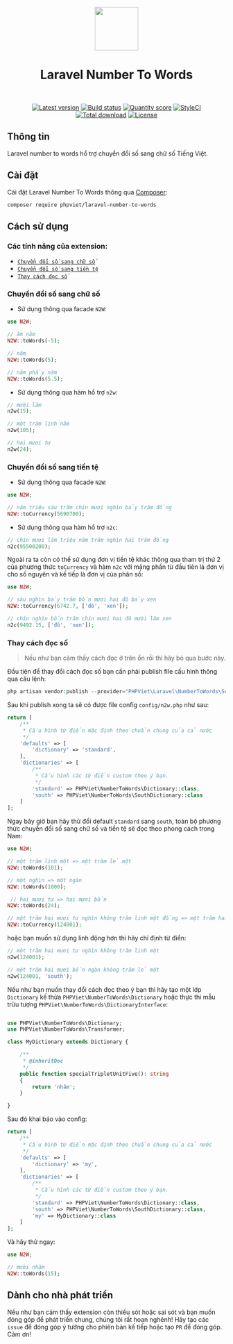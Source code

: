 <p align="center">
    <a href="https://github.com/laravel" target="_blank">
        <img src="https://avatars0.githubusercontent.com/u/958072" height="100px">
    </a>
    <h1 align="center">Laravel Number To Words</h1>
    <br>
    <p align="center">
    <a href="https://packagist.org/packages/phpviet/laravel-number-to-words"><img src="https://img.shields.io/packagist/v/phpviet/laravel-number-to-words.svg?style=flat-square" alt="Latest version"></a>
    <a href="https://travis-ci.org/phpviet/laravel-number-to-words"><img src="https://img.shields.io/travis/phpviet/laravel-number-to-words/master.svg?style=flat-square" alt="Build status"></a>
    <a href="https://scrutinizer-ci.com/g/phpviet/laravel-number-to-words"><img src="https://img.shields.io/scrutinizer/g/phpviet/laravel-number-to-words.svg?style=flat-square" alt="Quantity score"></a>
    <a href="https://styleci.io/repos/190297766"><img src="https://styleci.io/repos/190297766/shield?branch=master" alt="StyleCI"></a>
    <a href="https://packagist.org/packages/phpviet/laravel-number-to-words"><img src="https://img.shields.io/packagist/dt/phpviet/laravel-number-to-words.svg?style=flat-square" alt="Total download"></a>
    <a href="https://packagist.org/packages/phpviet/laravel-number-to-words"><img src="https://img.shields.io/packagist/l/phpviet/laravel-number-to-words.svg?style=flat-square" alt="License"></a>
    </p>
</p>

## Thông tin

Laravel number to words hổ trợ chuyển đổi số sang chữ số Tiếng Việt.

## Cài đặt

Cài đặt Laravel Number To Words thông qua [Composer](https://getcomposer.org):

```bash
composer require phpviet/laravel-number-to-words
```

## Cách sử dụng

### Các tính năng của extension:

- [`Chuyển đổi số sang chữ số`](#Chuyển-đổi-số-sang-chữ-số)
- [`Chuyển đổi số sang tiền tệ`](#Chuyển-đổi-số-sang-tiền-tệ)
- [`Thay cách đọc số`](#Thay-cách-đọc-số)

### Chuyển đổi số sang chữ số

+ Sử dụng thông qua facade `N2W`:

```php
use N2W;

// âm năm
N2W::toWords(-5); 

// năm
N2W::toWords(5); 

// năm phẩy năm
N2W::toWords(5.5); 
```

+ Sử dụng thông qua hàm hổ trợ `n2w`:

```php
// mười lăm
n2w(15); 

// một trăm linh năm
n2w(105); 

// hai mươi tư
n2w(24); 
```

### Chuyển đổi số sang tiền tệ

+ Sử dụng thông qua facade `N2W`:

```php
use N2W;

// năm triệu sáu trăm chín mươi nghìn bảy trăm đồng
N2W::toCurrency(5690700);
```

+ Sử dụng thông qua hàm hổ trợ `n2c`:

```php
// chín mươi lăm triệu năm trăm nghìn hai trăm đồng
n2c(95500200);
```

Ngoài ra ta còn có thể sử dụng đơn vị tiền tệ khác thông qua tham trị thứ 2 của phương thức
`toCurrency` và hàm `n2c` với mảng phần từ đầu tiên là đơn vị cho số nguyên và kế tiếp là đơn vị của phân số:

```php
use N2W;

// sáu nghìn bảy trăm bốn mươi hai đô bảy xen
N2W::toCurrency(6742.7, ['đô', 'xen']);

// chín nghìn bốn trăm chín mươi hai đô mười lăm xen
n2c(9492.15, ['đô', 'xen']);
```

### Thay cách đọc số

> Nếu như bạn cảm thấy cách đọc ở trên ổn rồi thì hãy bỏ qua bước này.

Đầu tiên để thay đổi cách đọc số bạn cần phải publish file cấu hình thông qua câu lệnh:

```php
php artisan vendor:publish --provider="PHPViet\Laravel\NumberToWords\ServiceProvider" --tag="config"
```

Sau khi publish xong ta sẽ có được file config `config/n2w.php` như sau:

```php
return [
    /**
     * Cấu hình từ điển mặc định theo chuẩn chung của cả nước
     */
    'defaults' => [
        'dictionary' => 'standard',
    ],
    'dictionaries' => [
        /**
         * Cấu hình các từ điển custom theo ý bạn.
         */
        'standard' => PHPViet\NumberToWords\Dictionary::class,
        'south' => PHPViet\NumberToWords\SouthDictionary::class
    ]
];
```

Ngay bây giờ bạn hãy thử đổi default `standard` sang `south`, toàn bộ phương thức chuyển
đổi số sang chữ số và tiền tệ sẽ đọc theo phong cách trong Nam:

```php
use N2W;

// một trăm linh một => một trăm lẻ một
N2W::toWords(101);

// một nghìn => một ngàn
N2W::toWords(1000);

 // hai mươi tư => hai mươi bốn
N2W::toWords(24);

// một trăm hai mươi tư nghìn không trăm linh một đồng => một trăm hai mươi bốn ngàn không trăm lẻ một đồng
N2W::toCurrency(124001);
```

hoặc bạn muốn sử dụng linh động hơn thì hãy chỉ định từ điển:

```php
// một trăm hai mươi tư nghìn không trăm linh một
n2w(124001);

// một trăm hai mươi bốn ngàn không trăm lẻ một
n2w(124001, 'south');
```

Nếu như bạn muốn thay đổi cách đọc theo ý bạn thì hãy tạo một lớp `Dictionary` kế thừa
`PHPViet\NumberToWords\Dictionary` hoặc thực thi mẫu trừu tượng `PHPViet\NumberToWords\DictionaryInterface`:

```php

use PHPViet\NumberToWords\Dictionary;
use PHPViet\NumberToWords\Transformer;

class MyDictionary extends Dictionary {

    /**
     * @inheritDoc
     */
    public function specialTripletUnitFive(): string
    {
        return 'nhăm';
    }

}
```

Sau đó khai báo vào config:

```php
return [
    /**
     * Cấu hình từ điển mặc định theo chuẩn chung của cả nước
     */
    'defaults' => [
        'dictionary' => 'my',
    ],
    'dictionaries' => [
        /**
         * Cấu hình các từ điển custom theo ý bạn.
         */
        'standard' => PHPViet\NumberToWords\Dictionary::class,
        'south' => PHPViet\NumberToWords\SouthDictionary::class,
        'my' => MyDictionary::class
    ]
];
```

Và hãy thử ngay:

```php
use N2W;

// mười nhăm
N2W::toWords(15);
```

## Dành cho nhà phát triển

Nếu như bạn cảm thấy extension còn thiếu sót hoặc sai sót và bạn muốn đóng góp để phát triển chung,
chúng tôi rất hoan nghênh! Hãy tạo các `issue` để đóng góp ý tưởng cho phiên bản kế tiếp
hoặc tạo `PR` để đóng góp. Cảm ơn!
